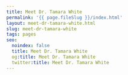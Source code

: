 ```yaml
---
title: Meet Dr. Tamara White
permalink: '{{ page.fileSlug }}/index.html'
layout: meet-dr-tamara-white.html
slug: meet-dr-tamara-white
tags: pages
seo:
  noindex: false
  title: Meet Dr. Tamara White
  og:title: Meet Dr. Tamara White
  twitter:title: Meet Dr. Tamara White
---
```



